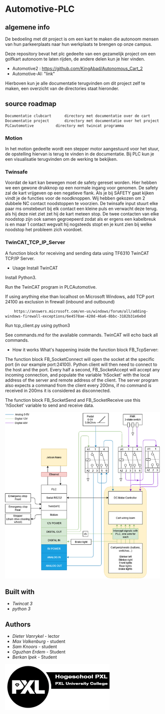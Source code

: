 # Automotive-PLC

## algemene info
De bedoeling met dit project is om een kart te maken die autonoom mensen van hun parkeerplaats naar hun werkplaats te brengen op onze campus.

Deze repository bevat het plc gedeelte van een gezamelijk project om een golfkart autonoom te laten rijden, de andere delen kun je hier vinden.
  - Automotive2 : https://github.com/KingAbad/Autonomous_Cart_2
  - Automotive-AI: "link"
 
Hierboven kun je alle documentatie terugvinden om dit project zelf te maken, een overzicht van de directories staat hieronder.
 
 ## source roadmap
 ```
 Documentatie clubcart		directory met documentatie over de cart
 Documentatie project		directory met documentatie over het project
 PLCautomotive			directory met twincat programma
 ```

### Motion
In het motion gedeelte wordt een stepper motor aangestuurd voor het stuur, de opstelling hiervan is terug te vinden in de documentatie.
Bij PLC kun je een visualisatie terugvinden om de werking te bekijken.

### Twinsafe
Voordat de kart kan bewegen moet de safety gereset worden. Hier hebben we een gewone drukknop op een normale ingang voor genomen. De safety zal de kart vrijgeven op een negatieve flank.
Als je bij SAFETY gaat kijken vindt je de functies voor de noodknoppen. Wij hebben gekozen om 2 dubbele NC contact noodstoppen te voorzien. De twinsafe input stuurt elke paar ms omstebeurt bij elk contact een kleine puls en verwacht deze terug. als hij deze niet ziet zet hij de kart meteen stop. De twee contacten van elke noodstop zijn ook samen gegroepeerd zodat als er ergens een kabelbreuk is en maar 1 contact wegvalt  hij nogsteeds stopt en je kunt zien bij welke noodstop het probleem zich voordoet.

### TwinCAT_TCP_IP_Server

A function block for receiving and sending data using TF6310 TwinCAT TCP/IP Server.

- Usage
Install TwinCAT

Install Python3.

Run the TwinCAT program in PLCAutomotive.

If using anything else than localhost on Microsoft Windows, add TCP port 24100 as exclusion in firewall (inbound and outbound)

		https://answers.microsoft.com/en-us/windows/forum/all/adding-windows-firewall-exceptions/6e4578ae-420d-46a6-8bbc-3182b31e6ebd
		
Run tcp_client.py using python3

See commands.md for the available commands. TwinCAT will echo back all commands.

- How it works
What's happening inside the function block FB_TcpServer:

The function block FB_SocketConnect will open the socket at the specific port (in our example port:24100).
Python client will then need to connect to the host and the port.
Every half a second, FB_SocketAccept will accept any incoming connection, and populate the variable 'hSocket' with the local address of the server and remote address of the client.
The server program also expects a command from the client every 200ms, if no command is received in 200ms it is considered as disconnected.

The function block FB_SocketSend and FB_SocketReceive use this 'hSocket' variable to send and receive data.

![diagram project](Documentatie_Project/Schematic.png)

## Built with
* *Twincat 3*
* *python 3*

## Authors

* *Dieter Vanrykel* - lector
* *Max Valkenburg* - student
* *Sam Knoors* - student
* *Oguzhan Erdem* - Student
* *Berkan Ipek* - Student

![Logo PXL](Documentatie_Project/pxl.png)
